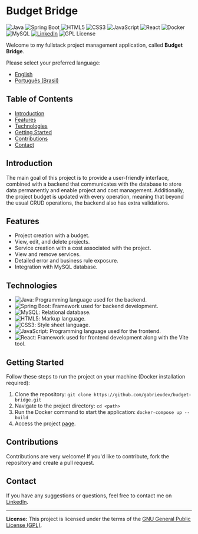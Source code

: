 # Budget Bridge

![Java](https://img.shields.io/badge/Java-17-orange) ![Spring Boot](https://img.shields.io/badge/Spring%20Boot-3-green) ![HTML5](https://img.shields.io/badge/HTML-5-orange) ![CSS3](https://img.shields.io/badge/CSS-3-blue) ![JavaScript](https://img.shields.io/badge/JavaScript--yellow) ![React](https://img.shields.io/badge/React-+Vite-blue) ![Docker](https://img.shields.io/badge/Docker--blue) ![MySQL](https://img.shields.io/badge/MySQL-Database-blue) [![LinkedIn](https://img.shields.io/badge/Connect%20on-LinkedIn-blue)](https://www.linkedin.com/in/gabrieudev) ![GPL License](https://img.shields.io/badge/License-GPL-blue)

Welcome to my fullstack project management application, called **Budget Bridge**.

Please select your preferred language:

- [English](README.md)
- [Português (Brasil)](README.pt-br.md)

## Table of Contents

- [Introduction](#introduction)
- [Features](#features)
- [Technologies](#technologies)
- [Getting Started](#getting-started)
- [Contributions](#contributions)
- [Contact](#contact)

## Introduction

The main goal of this project is to provide a user-friendly interface, combined with a backend that communicates with the database to store data permanently and enable project and cost management. Additionally, the project budget is updated with every operation, meaning that beyond the usual CRUD operations, the backend also has extra validations.

## Features

- Project creation with a budget.
- View, edit, and delete projects.
- Service creation with a cost associated with the project.
- View and remove services.
- Detailed error and business rule exposure.
- Integration with MySQL database.

## Technologies

- ![Java](https://img.shields.io/badge/Java-17-orange): Programming language used for the backend.
- ![Spring Boot](https://img.shields.io/badge/Spring%20Boot-3-green): Framework used for backend development.
- ![MySQL](https://img.shields.io/badge/MySQL-Database-blue): Relational database.
- ![HTML5](https://img.shields.io/badge/HTML-5-orange): Markup language.
- ![CSS3](https://img.shields.io/badge/CSS-3-blue): Style sheet language.
- ![JavaScript](https://img.shields.io/badge/JavaScript--yellow): Programming language used for the frontend.
- ![React](https://img.shields.io/badge/React-+Vite-blue): Framework used for frontend development along with the Vite tool.

## Getting Started

Follow these steps to run the project on your machine (Docker installation required):

1. Clone the repository: `git clone https://github.com/gabrieudev/budget-bridge.git`
2. Navigate to the project directory: `cd <path>`
3. Run the Docker command to start the application: `docker-compose up --build`
4. Access the project [page](http://localhost:3000).

## Contributions

Contributions are very welcome! If you'd like to contribute, fork the repository and create a pull request.

## Contact

If you have any suggestions or questions, feel free to contact me on [LinkedIn](https://www.linkedin.com/in/gabrieudev).

---

**License:** This project is licensed under the terms of the [GNU General Public License (GPL)](LICENSE).
